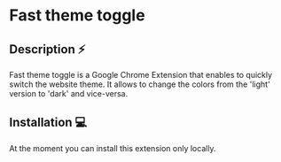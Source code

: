 # Fast theme toggle
## Description ⚡
Fast theme toggle is a Google Chrome Extension that enables to quickly switch the website theme. It allows to change the colors from the 'light' version to 'dark' and vice-versa.

## Installation 💻
At the moment you can install this extension only locally.
